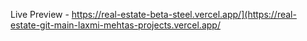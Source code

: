 Live Preview - https://real-estate-beta-steel.vercel.app/](https://real-estate-git-main-laxmi-mehtas-projects.vercel.app/
